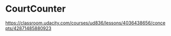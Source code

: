 # CourtCounter
https://classroom.udacity.com/courses/ud836/lessons/4036438656/concepts/42871485880923
